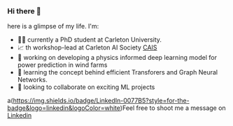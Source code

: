### Hi there 👋

here is a glimpse of my life. I'm:
- 👩‍💻 currently a PhD student at Carleton University.
- 📈 th workshop-lead at Carleton AI Society [CAIS](https://carletonai.com/)
- 🔭 working on developing a physics informed deep learning model for power prediction in wind farms
- 🌱 learning the concept behind efficient Transforers and Graph Neural Networks.
- 👯 looking to collaborate on exciting ML projects

a(https://img.shields.io/badge/LinkedIn-0077B5?style=for-the-badge&logo=linkedin&logoColor=white)Feel free to shoot me a message on [Linkedin](https://www.linkedin.com/in/farzad-roozitalab-173066152/)
<!--
**Farzad-R/Farzad-R** is a ✨ _special_ ✨ repository because its `README.md` (this file) appears on your GitHub profile.

Here are some ideas to get you started:

- 🔭 I’m currently working on ...
- 🌱 I’m currently learning ...
- 👯 I’m looking to collaborate on ...
- 🤔 I’m looking for help with ...
- 💬 Ask me about ...
- 📫 How to reach me: ...
- 😄 Pronouns: ...
- ⚡ Fun fact: ...
-->
